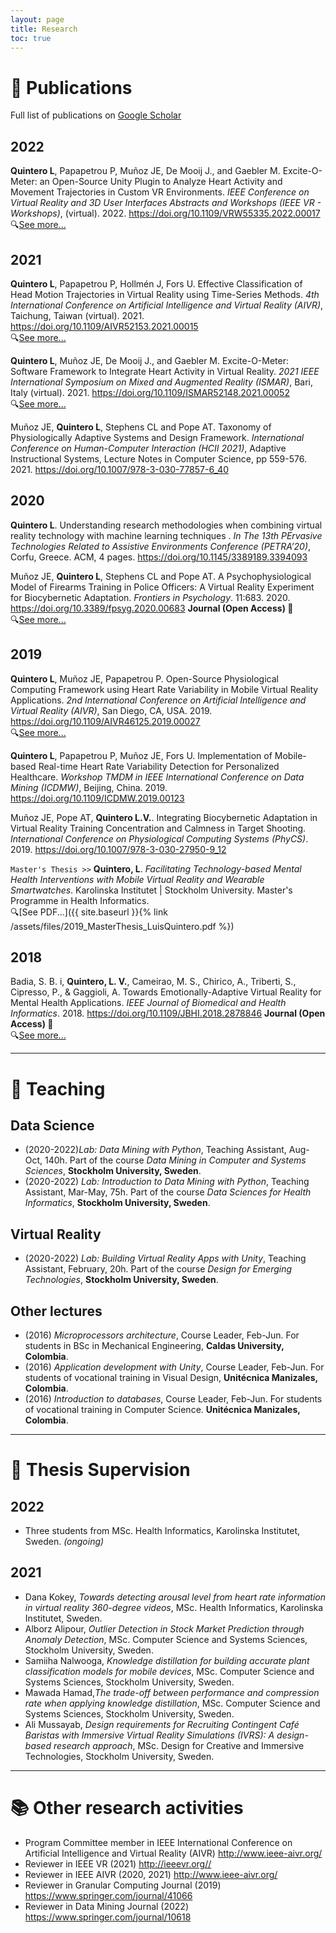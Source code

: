 ```yaml
---
layout: page
title: Research
toc: true
---
```


# 📑 Publications

Full list of publications on [Google Scholar](https://scholar.google.com/citations?user=RYg_PGQAAAAJ)

## 2022

**Quintero L**, Papapetrou P,  Muñoz JE, De Mooij J., and Gaebler M. Excite-O-Meter: an Open-Source Unity Plugin to Analyze Heart Activity and Movement Trajectories in Custom VR Environments. *IEEE Conference on Virtual Reality and 3D User Interfaces Abstracts and Workshops (IEEE VR - Workshops)*, (virtual). 2022. <https://doi.org/10.1109/VRW55335.2022.00017> <br>🔍[See more...]({{site.baseurl}}/projects/ExciteOMeter)

## 2021

**Quintero L**, Papapetrou P,  Hollmén J, Fors U. Effective Classification of Head Motion Trajectories in Virtual Reality using Time-Series Methods. *4th International Conference on Artificial Intelligence and Virtual Reality (AIVR)*, Taichung, Taiwan (virtual). 2021. <https://doi.org/10.1109/AIVR52153.2021.00015> <br>🔍[See more...]({{site.baseurl}}/projects/KinemaTS)

**Quintero L**, Muñoz JE, De Mooij J., and Gaebler M. Excite-O-Meter: Software Framework to Integrate Heart Activity in Virtual Reality. *2021 IEEE International Symposium on Mixed and Augmented Reality (ISMAR)*, Bari, Italy (virtual). 2021. <https://doi.org/10.1109/ISMAR52148.2021.00052> <br>🔍[See more...]({{site.baseurl}}/projects/ExciteOMeter)

Muñoz JE, **Quintero L**, Stephens CL and Pope AT. Taxonomy of Physiologically Adaptive Systems and Design Framework. *International Conference on Human-Computer Interaction (HCII 2021)*, Adaptive Instructional Systems, Lecture Notes in Computer Science, pp 559-576. 2021. <https://doi.org/10.1007/978-3-030-77857-6_40>

## 2020

**Quintero L**. Understanding research methodologies when combining virtual reality technology with machine learning techniques
. *In The 13th PErvasive Technologies Related to Assistive Environments Conference (PETRA’20)*, Corfu, Greece. ACM, 4 pages. <https://doi.org/10.1145/3389189.3394093>

Muñoz JE, **Quintero L**, Stephens CL and Pope AT. A Psychophysiological Model of Firearms Training in Police Officers: A Virtual Reality Experiment for Biocybernetic Adaptation. *Frontiers in Psychology*. 11:683. 2020. <https://doi.org/10.3389/fpsyg.2020.00683> **Journal (Open Access) 📖** <br>🔍[See more...]({{site.baseurl}}/projects/BioPhyS)

## 2019

**Quintero L**, Muñoz JE, Papapetrou P. Open-Source Physiological Computing Framework using Heart Rate Variability in Mobile Virtual Reality Applications. *2nd International Conference on Artificial Intelligence and Virtual Reality (AIVR)*, San Diego, CA, USA. 2019. <https://doi.org/10.1109/AIVR46125.2019.00027> <br>🔍[See more...]({{site.baseurl}}/projects/PARE-VR)

**Quintero L**, Papapetrou P, Muñoz JE, Fors U. Implementation of Mobile-based Real-time Heart Rate Variability Detection for Personalized Healthcare. *Workshop TMDM in IEEE International Conference on Data Mining (ICDMW)*, Beijing, China. 2019. <https://doi.org/10.1109/ICDMW.2019.00123>

Muñoz JE, Pope AT, **Quintero L.V.**. Integrating Biocybernetic Adaptation in Virtual Reality Training Concentration and Calmness in Target Shooting. *International Conference on Physiological Computing Systems (PhyCS)*. 2019. <https://doi.org/10.1007/978-3-030-27950-9_12>

`Master's Thesis >>` **Quintero, L**. *Facilitating Technology-based Mental Health Interventions with Mobile Virtual Reality and Wearable Smartwatches*. Karolinska Institutet \| Stockholm University. Master's Programme in Health Informatics. <br> 🔍[See PDF...]({{ site.baseurl }}{% link /assets/files/2019_MasterThesis_LuisQuintero.pdf %})

## 2018

Badia, S. B. i, **Quintero, L. V.**, Cameirao, M. S., Chirico, A., Triberti, S., Cipresso, P., & Gaggioli, A. Towards Emotionally-Adaptive Virtual Reality for Mental Health Applications. *IEEE Journal of Biomedical and Health Informatics*. 2018. <https://doi.org/10.1109/JBHI.2018.2878846> **Journal (Open Access) 📖** <br>🔍[See more...]({{site.baseurl}}/projects/3Dream)

---

# 📝 Teaching

## Data Science

- (2020-2022)*Lab: Data Mining with Python*, Teaching Assistant, Aug-Oct, 140h. Part of the course *Data Mining in Computer and Systems Sciences*, **Stockholm University, Sweden**.
- (2020-2022) *Lab: Introduction to Data Mining with Python*, Teaching Assistant, Mar-May, 75h. Part of the course *Data Sciences for Health Informatics*, **Stockholm University, Sweden**.

## Virtual Reality

- (2020-2022) *Lab: Building Virtual Reality Apps with Unity*, Teaching Assistant, February, 20h. Part of the course *Design for Emerging Technologies*, **Stockholm University, Sweden**.

## Other lectures

- (2016) *Microprocessors architecture*, Course Leader, Feb-Jun. For students in BSc in Mechanical Engineering, **Caldas University, Colombia**.
- (2016) *Application development with Unity*, Course Leader, Feb-Jun. For students of vocational training in Visual Design, **Unitécnica Manizales, Colombia**.
- (2016) *Introduction to databases*, Course Leader, Feb-Jun. For students of vocational training in Computer Science. **Unitécnica Manizales, Colombia**.

--- 

# 📜 Thesis Supervision

## 2022

- Three students from MSc. Health Informatics, Karolinska Institutet, Sweden. *(ongoing)*

## 2021

- Dana Kokey, *Towards detecting arousal level from heart rate information in virtual reality 360-degree videos*, MSc. Health Informatics, Karolinska Institutet, Sweden.
- Alborz Alipour, *Outlier Detection in Stock Market Prediction through Anomaly Detection*, MSc. Computer Science and Systems Sciences, Stockholm University, Sweden.
- Samiiha Nalwooga, *Knowledge distillation for building accurate plant classification models for mobile devices*, MSc. Computer Science and Systems Sciences, Stockholm University, Sweden.
- Mawada Hamad,*The trade-off between performance and compression rate when applying knowledge distillation*, MSc. Computer Science and Systems Sciences, Stockholm University, Sweden.
- Ali Mussayab, *Design requirements for Recruiting Contingent Café Baristas with Immersive Virtual Reality Simulations (IVRS): A design-based research approach*, MSc. Design for Creative and Immersive Technologies, Stockholm University, Sweden.



<!-- 
## 2021

- Student, *Thesis title*, MSc.,  Year, Stockhom University, Sweden. -->

---

# 📚 Other research activities

- Program Committee member in IEEE International Conference on Artificial Intelligence and Virtual Reality (AIVR) <http://www.ieee-aivr.org/>
- Reviewer in IEEE VR (2021) <http://ieeevr.org//>
- Reviewer in IEEE AIVR (2020, 2021) <http://www.ieee-aivr.org/>
- Reviewer in Granular Computing Journal (2019) <https://www.springer.com/journal/41066>
- Reviewer in Data Mining Journal (2022) <https://www.springer.com/journal/10618>

